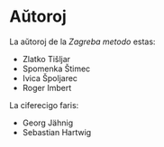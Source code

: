# Aŭtoroj

La aŭtoroj de la *Zagreba metodo* estas:

- Zlatko Tišljar
- Spomenka Štimec
- Ivica Špoljarec
- Roger Imbert

La ciferecigo faris:

- Georg Jähnig
- Sebastian Hartwig
